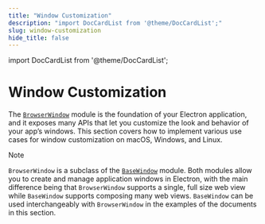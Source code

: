 ```yaml
---
title: "Window Customization"
description: "import DocCardList from '@theme/DocCardList';"
slug: window-customization
hide_title: false
---
```


import DocCardList from '@theme/DocCardList';

# Window Customization

The [`BrowserWindow`][] module is the foundation of your Electron application, and
it exposes many APIs that let you customize the look and behavior of your app’s windows.
This section covers how to implement various use cases for window customization on macOS,
Windows, and Linux.

> [!NOTE]
> `BrowserWindow` is a subclass of the [`BaseWindow`][] module. Both modules allow
> you to create and manage application windows in Electron, with the main difference
> being that `BrowserWindow` supports a single, full size web view while `BaseWindow`
> supports composing many web views. `BaseWindow` can be used interchangeably with `BrowserWindow`
> in the examples of the documents in this section.

<DocCardList />

[`BaseWindow`]: ../api/base-window.md
[`BrowserWindow`]: ../api/browser-window.md
